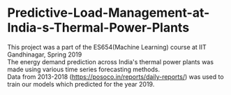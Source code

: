 # Predictive-Load-Management-at-India-s-Thermal-Power-Plants
This project was a part of the ES654(Machine Learning) course at IIT Gandhinagar, Spring 2019 <br>
The energy demand prediction across India's thermal power plants was made using various time series forecasting methods. <br>
Data from 2013-2018 (https://posoco.in/reports/daily-reports/) was used to train our models which predicted for the year 2019.

